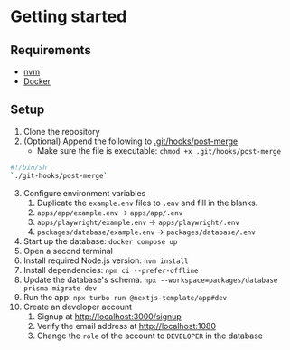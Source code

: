 # Getting started

## Requirements

- [nvm](https://github.com/nvm-sh/nvm)
- [Docker](https://www.docker.com/)

## Setup

1. Clone the repository
2. (Optional) Append the following to [.git/hooks/post-merge](../.git/hooks/post-merge)
   - Make sure the file is executable: `chmod +x .git/hooks/post-merge`

```sh
#!/bin/sh
`./git-hooks/post-merge`
```

3. Configure environment variables
   1. Duplicate the `example.env` files to `.env` and fill in the blanks.
   2. `apps/app/example.env` -> `apps/app/.env`
   3. `apps/playwright/example.env` -> `apps/playwright/.env`
   4. `packages/database/example.env` -> `packages/database/.env`
4. Start up the database: `docker compose up`
5. Open a second terminal
6. Install required Node.js version: `nvm install`
7. Install dependencies: `npm ci --prefer-offline`
8. Update the database's schema: `npx --workspace=packages/database prisma migrate dev`
9. Run the app: `npx turbo run @nextjs-template/app#dev`
10. Create an developer account
    1. Signup at <http://localhost:3000/signup>
    2. Verify the email address at <http://localhost:1080>
    3. Change the `role` of the account to `DEVELOPER` in the database
